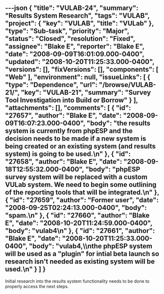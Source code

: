 ---json
{
  "title": "VULAB-24",
  "summary": "Results System Research",
  "tags": "VULAB",
  "project": {
    "key": "VULAB",
    "title": "VULab"
  },
  "type": "Sub-task",
  "priority": "Major",
  "status": "Closed",
  "resolution": "Fixed",
  "assignee": "Blake E",
  "reporter": "Blake E",
  "date": "2008-09-09T16:01:09.000-0400",
  "updated": "2008-10-20T11:25:33.000-0400",
  "versions": [],
  "fixVersions": [],
  "components": [
    "Web"
  ],
  "environment": null,
  "issueLinks": [
    {
      "type": "Dependence",
      "url": "/browse/VULAB-21/",
      "key": "VULAB-21",
      "summary": "Survey Tool Investigation into Build or Borrow"
    }
  ],
  "attachments": [],
  "comments": [
    {
      "id": "27657",
      "author": "Blake E",
      "date": "2008-09-09T16:07:23.000-0400",
      "body": "the results system is currently from phpESP and the decision needs to be made if a new system is being created or an existing system (and results system) is going to be used.\n"
    },
    {
      "id": "27658",
      "author": "Blake E",
      "date": "2008-09-18T12:55:32.000-0400",
      "body": "phpESP survey system will be replaced with a custom VULab system. We need to begin some outlining of the reporting tools that will be integrated.\n"
    },
    {
      "id": "27659",
      "author": "Former user",
      "date": "2008-09-25T02:24:13.000-0400",
      "body": "spam.\n"
    },
    {
      "id": "27660",
      "author": "Blake E",
      "date": "2008-10-20T11:24:59.000-0400",
      "body": "vulab4\n"
    },
    {
      "id": "27661",
      "author": "Blake E",
      "date": "2008-10-20T11:25:33.000-0400",
      "body": "vulab4,\\\nthe phpESP system will be used as a \"plugin\" for intial beta launch so research isn't needed as existing system will be used.\n"
    }
  ]
}
---
Initial research into the results system functionality needs to be done to properly access the next steps.

        